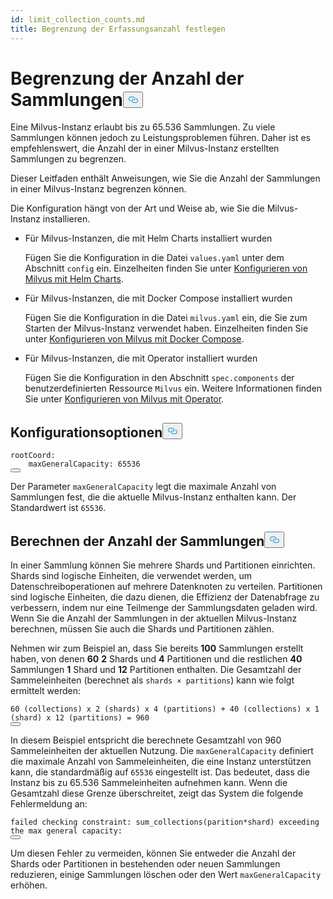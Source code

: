 ```yaml
---
id: limit_collection_counts.md
title: Begrenzung der Erfassungsanzahl festlegen
---
```

<h1 id="Limit-Collection-Counts" class="common-anchor-header">Begrenzung der Anzahl der Sammlungen<button data-href="#Limit-Collection-Counts" class="anchor-icon" translate="no">
      <svg translate="no"
        aria-hidden="true"
        focusable="false"
        height="20"
        version="1.1"
        viewBox="0 0 16 16"
        width="16"
      >
        <path
          fill="#0092E4"
          fill-rule="evenodd"
          d="M4 9h1v1H4c-1.5 0-3-1.69-3-3.5S2.55 3 4 3h4c1.45 0 3 1.69 3 3.5 0 1.41-.91 2.72-2 3.25V8.59c.58-.45 1-1.27 1-2.09C10 5.22 8.98 4 8 4H4c-.98 0-2 1.22-2 2.5S3 9 4 9zm9-3h-1v1h1c1 0 2 1.22 2 2.5S13.98 12 13 12H9c-.98 0-2-1.22-2-2.5 0-.83.42-1.64 1-2.09V6.25c-1.09.53-2 1.84-2 3.25C6 11.31 7.55 13 9 13h4c1.45 0 3-1.69 3-3.5S14.5 6 13 6z"
        ></path>
      </svg>
    </button></h1><p>Eine Milvus-Instanz erlaubt bis zu 65.536 Sammlungen. Zu viele Sammlungen können jedoch zu Leistungsproblemen führen. Daher ist es empfehlenswert, die Anzahl der in einer Milvus-Instanz erstellten Sammlungen zu begrenzen.</p>
<p>Dieser Leitfaden enthält Anweisungen, wie Sie die Anzahl der Sammlungen in einer Milvus-Instanz begrenzen können.</p>
<p>Die Konfiguration hängt von der Art und Weise ab, wie Sie die Milvus-Instanz installieren.</p>
<ul>
<li><p>Für Milvus-Instanzen, die mit Helm Charts installiert wurden</p>
<p>Fügen Sie die Konfiguration in die Datei <code translate="no">values.yaml</code> unter dem Abschnitt <code translate="no">config</code> ein. Einzelheiten finden Sie unter <a href="/docs/de/configure-helm.md">Konfigurieren von Milvus mit Helm Charts</a>.</p></li>
<li><p>Für Milvus-Instanzen, die mit Docker Compose installiert wurden</p>
<p>Fügen Sie die Konfiguration in die Datei <code translate="no">milvus.yaml</code> ein, die Sie zum Starten der Milvus-Instanz verwendet haben. Einzelheiten finden Sie unter <a href="/docs/de/configure-docker.md">Konfigurieren von Milvus mit Docker Compose</a>.</p></li>
<li><p>Für Milvus-Instanzen, die mit Operator installiert wurden</p>
<p>Fügen Sie die Konfiguration in den Abschnitt <code translate="no">spec.components</code> der benutzerdefinierten Ressource <code translate="no">Milvus</code> ein. Weitere Informationen finden Sie unter <a href="/docs/de/configure_operator.md">Konfigurieren von Milvus mit Operator</a>.</p></li>
</ul>
<h2 id="Configuration-options" class="common-anchor-header">Konfigurationsoptionen<button data-href="#Configuration-options" class="anchor-icon" translate="no">
      <svg translate="no"
        aria-hidden="true"
        focusable="false"
        height="20"
        version="1.1"
        viewBox="0 0 16 16"
        width="16"
      >
        <path
          fill="#0092E4"
          fill-rule="evenodd"
          d="M4 9h1v1H4c-1.5 0-3-1.69-3-3.5S2.55 3 4 3h4c1.45 0 3 1.69 3 3.5 0 1.41-.91 2.72-2 3.25V8.59c.58-.45 1-1.27 1-2.09C10 5.22 8.98 4 8 4H4c-.98 0-2 1.22-2 2.5S3 9 4 9zm9-3h-1v1h1c1 0 2 1.22 2 2.5S13.98 12 13 12H9c-.98 0-2-1.22-2-2.5 0-.83.42-1.64 1-2.09V6.25c-1.09.53-2 1.84-2 3.25C6 11.31 7.55 13 9 13h4c1.45 0 3-1.69 3-3.5S14.5 6 13 6z"
        ></path>
      </svg>
    </button></h2><pre><code translate="no" class="language-yaml">rootCoord:
    maxGeneralCapacity: 65536
<button class="copy-code-btn"></button></code></pre>
<p>Der Parameter <code translate="no">maxGeneralCapacity</code> legt die maximale Anzahl von Sammlungen fest, die die aktuelle Milvus-Instanz enthalten kann. Der Standardwert ist <code translate="no">65536</code>.</p>
<h2 id="Calculating-the-number-of-collections" class="common-anchor-header">Berechnen der Anzahl der Sammlungen<button data-href="#Calculating-the-number-of-collections" class="anchor-icon" translate="no">
      <svg translate="no"
        aria-hidden="true"
        focusable="false"
        height="20"
        version="1.1"
        viewBox="0 0 16 16"
        width="16"
      >
        <path
          fill="#0092E4"
          fill-rule="evenodd"
          d="M4 9h1v1H4c-1.5 0-3-1.69-3-3.5S2.55 3 4 3h4c1.45 0 3 1.69 3 3.5 0 1.41-.91 2.72-2 3.25V8.59c.58-.45 1-1.27 1-2.09C10 5.22 8.98 4 8 4H4c-.98 0-2 1.22-2 2.5S3 9 4 9zm9-3h-1v1h1c1 0 2 1.22 2 2.5S13.98 12 13 12H9c-.98 0-2-1.22-2-2.5 0-.83.42-1.64 1-2.09V6.25c-1.09.53-2 1.84-2 3.25C6 11.31 7.55 13 9 13h4c1.45 0 3-1.69 3-3.5S14.5 6 13 6z"
        ></path>
      </svg>
    </button></h2><p>In einer Sammlung können Sie mehrere Shards und Partitionen einrichten. Shards sind logische Einheiten, die verwendet werden, um Datenschreiboperationen auf mehrere Datenknoten zu verteilen. Partitionen sind logische Einheiten, die dazu dienen, die Effizienz der Datenabfrage zu verbessern, indem nur eine Teilmenge der Sammlungsdaten geladen wird. Wenn Sie die Anzahl der Sammlungen in der aktuellen Milvus-Instanz berechnen, müssen Sie auch die Shards und Partitionen zählen.</p>
<p>Nehmen wir zum Beispiel an, dass Sie bereits <strong>100</strong> Sammlungen erstellt haben, von denen <strong>60</strong> <strong>2</strong> Shards und <strong>4</strong> Partitionen und die restlichen <strong>40</strong> Sammlungen <strong>1</strong> Shard und <strong>12</strong> Partitionen enthalten. Die Gesamtzahl der Sammeleinheiten (berechnet als <code translate="no">shards × partitions</code>) kann wie folgt ermittelt werden:</p>
<pre><code translate="no">60 (collections) x 2 (shards) x 4 (partitions) + 40 (collections) x 1 (shard) x 12 (partitions) = 960
<button class="copy-code-btn"></button></code></pre>
<p>In diesem Beispiel entspricht die berechnete Gesamtzahl von 960 Sammeleinheiten der aktuellen Nutzung. Die <code translate="no">maxGeneralCapacity</code> definiert die maximale Anzahl von Sammeleinheiten, die eine Instanz unterstützen kann, die standardmäßig auf <code translate="no">65536</code> eingestellt ist. Das bedeutet, dass die Instanz bis zu 65.536 Sammeleinheiten aufnehmen kann. Wenn die Gesamtzahl diese Grenze überschreitet, zeigt das System die folgende Fehlermeldung an:</p>
<pre><code translate="no" class="language-shell">failed checking constraint: sum_collections(parition*shard) exceeding the <span class="hljs-built_in">max</span> general capacity:
<button class="copy-code-btn"></button></code></pre>
<p>Um diesen Fehler zu vermeiden, können Sie entweder die Anzahl der Shards oder Partitionen in bestehenden oder neuen Sammlungen reduzieren, einige Sammlungen löschen oder den Wert <code translate="no">maxGeneralCapacity</code> erhöhen.</p>
